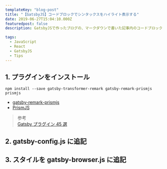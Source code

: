 ```yaml
---
templateKey: "blog-post"
title: "【GatsbyJS】コードブロックでシンタックスをハイライト表示する"
date: 2019-06-27T15:04:10.000Z
featuredpost: false
description: GatsbyJSで作ったブログの、マークダウンで書いた記事内のコードブロックは、シンタックスに色がついていた方が分かりやすいよね。

tags:
  - JavaScript
  - React
  - GatsbyJS
  - Tips
---
```


## 1. プラグインをインストール

```text
npm install --save gatsby-transformer-remark gatsby-remark-prismjs prismjs
```

- [gatsby-remark-prismjs](https://www.gatsbyjs.org/packages/gatsby-remark-prismjs/)
- [PrismJS](https://prismjs.com/)

> 参考  
> [Gatsby プラグイン 45 選](https://qiita.com/Takumon/items/da8347f81a9f021b637f#gatsby-remark-prismjs)

## 2. gatsby-config.js に追記

## 3. スタイルを gatsby-browser.js に追記
